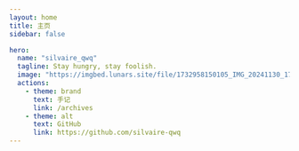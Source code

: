```yaml
---
layout: home
title: 主页
sidebar: false

hero:
  name: "silvaire_qwq"
  tagline: Stay hungry, stay foolish.
  image: "https://imgbed.lunars.site/file/1732958150105_IMG_20241130_171502.jpg"
  actions:
    - theme: brand
      text: 手记
      link: /archives
    - theme: alt
      text: GitHub
      link: https://github.com/silvaire-qwq
---
```



